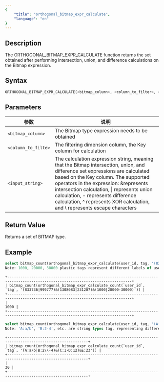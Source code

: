 ```yaml
---
{
    "title": "orthogonal_bitmap_expr_calculate",
    "language": "en"
}
---
```


<!-- 
Licensed to the Apache Software Foundation (ASF) under one
or more contributor license agreements.  See the NOTICE file
distributed with this work for additional information
regarding copyright ownership.  The ASF licenses this file
to you under the Apache License, Version 2.0 (the
"License"); you may not use this file except in compliance
with the License.  You may obtain a copy of the License at

  http://www.apache.org/licenses/LICENSE-2.0

Unless required by applicable law or agreed to in writing,
software distributed under the License is distributed on an
"AS IS" BASIS, WITHOUT WARRANTIES OR CONDITIONS OF ANY
KIND, either express or implied.  See the License for the
specific language governing permissions and limitations
under the License.
-->

## Description

The ORTHOGONAL_BITMAP_EXPR_CALCULATE function returns the set obtained after performing intersection, union, and difference calculations on the Bitmap expression.

## Syntax

```sql
ORTHOGONAL_BITMAP_EXPR_CALCULATE(<bitmap_column>, <column_to_filter>, <input_string>)
```

## Parameters

| 参数 | 说明 |
| -- | -- |
| `<bitmap_column>` | The Bitmap type expression needs to be obtained |
| `<column_to_filte>` | The filtering dimension column, the Key column for calculation |
| `<input_string>` | The calculation expression string, meaning that the Bitmap intersection, union, and difference set expressions are calculated based on the Key column. The supported operators in the expression: &represents intersection calculation, \| represents union calculation, - represents difference calculation, ^ represents XOR calculation, and \ represents escape characters |

## Return Value

Returns a set of BITMAP type.

## Example

```sql
select bitmap_count(orthogonal_bitmap_expr_calculate(user_id, tag, '(833736|999777)&(1308083|231207)&(1000|20000-30000)')) from user_tag_bitmap where tag in (833736,999777,130808,231207,1000,20000,30000);
Note: 1000, 20000, 30000 plastic tags represent different labels of users
```

```text
+-------------------------------------------------------------------------------------------------------------------------------+
| bitmap_count(orthogonal_bitmap_expr_calculate_count(`user_id`, `tag`, '(833736|999777)&(1308083|231207)&(1000|20000-30000)')) |
+-------------------------------------------------------------------------------------------------------------------------------+
|                                                                                                                          1000 |
+-------------------------------------------------------------------------------------------------------------------------------+
```

```sql
select bitmap_count(orthogonal_bitmap_expr_calculate(user_id, tag, '(A:a/b|B:2\\-4)&(C:1-D:12)&E:23')) from user_str_tag_bitmap where tag in ('A:a/b', 'B:2-4', 'C:1', 'D:12', 'E:23');
Note: 'A:a/b', 'B:2-4', etc. are string types tag, representing different labels of users, where 'B:2-4' needs to be escaped as'B:2\\-4'
```

```text
+-----------------------------------------------------------------------------------------------------------+
| bitmap_count(orthogonal_bitmap_expr_calculate_count(`user_id`, `tag`, '(A:a/b|B:2\\-4)&(C:1-D:12)&E:23')) |
+-----------------------------------------------------------------------------------------------------------+
|                                                                                                        30 |
+-----------------------------------------------------------------------------------------------------------+
```